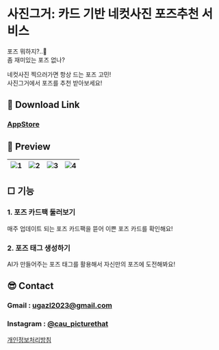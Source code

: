 # 사진그거: 카드 기반 네컷사진 포즈추천 서비스

포즈 뭐하지?..🤔  
좀 재미있는 포즈 없나?

네컷사진 찍으러가면 항상 드는 포즈 고민!  
사진그거에서 포즈를 추천 받아보세요!

## 🔗 **Download Link**

### [AppStore](https://apps.apple.com/app/id6449845098)

## 📸 Preview

|![1](https://github.com/KinGSSajonjaltwo/PictureThat-IOS/assets/77574120/886820de-d11b-4933-93ab-fc866b4d1233)|![2](https://github.com/KinGSSajonjaltwo/PictureThat-IOS/assets/77574120/b49c2906-f0bc-48a7-ae26-4df50a9281d2)|![3](https://github.com/KinGSSajonjaltwo/PictureThat-IOS/assets/77574120/a05f3f50-d6b0-4049-a43b-93572f35b42f)|![4](https://github.com/KinGSSajonjaltwo/PictureThat-IOS/assets/77574120/69b74ca4-c83f-4404-8b9d-3678f4e89720)|
|:-:|:-:|:-:|:-:|

## □ 기능

### 1. 포즈 카드팩 둘러보기

매주 업데이트 되는 포즈 카드팩을 뜯어 이쁜 포즈 카드를 확인해요!

### 2. 포즈 태그 생성하기 

AI가 만들어주는 포즈 태그를 활용해서 자신만의 포즈에 도전해봐요!

## 😎 Contact

### Gmail : ugazl2023@gmail.com
### Instagram : [@cau_picturethat](https://instagram.com/cau_picturethat?igshid=MjEwN2IyYWYwYw==)

[개인정보처리방침](https://veiled-bar-613.notion.site/71b517d09d8b424a8e1242c2f14e0ffc?pvs=4)

